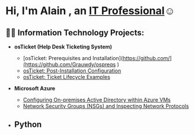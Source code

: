 <h1>Hi, I'm Alain , an <a href="https://www.linkedin.com/in/alain-garcia-431a04103/">IT Professional</a>☺</h1>

<h2>👨‍💻 Information Technology Projects:</h2>

- <b>osTicket (Help Desk Ticketing System)</b>
  - [osTicket: Prerequisites and Installation](https://github.com/](https://github.com/Grauwdy/ospreqs )
  - [osTicket: Post-Installation Configuration](https://github.com/Grauwdy/postinstallconfig)
  - [osTicket: Ticket Lifecycle Examples](https://github.com/Grauwdy/TicketLifecycle)  
- <b>Microsoft Azure</b>
  - [Configuring On-premises Active Directory within Azure VMs](https://github.com/Grauwdy/ADinAVM)
  - [Network Security Groups (NSGs) and Inspecting Network Protocols](https://github.com/Grauwdy/TrafficInspectioninVM)

- <b>Python
  - 
